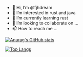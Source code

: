 - 👋 Hi, I’m @fjhdream
- 👀 I’m interested in rust and java
- 🌱 I’m currently learning rust
- 💞️ I’m looking to collaborate on ...
- 📫 How to reach me ...


[![Anurag's GitHub stats](https://github-readme-stats.vercel.app/api?username=fjhdream&show_icons=true&theme=dracula)](https://github.com/anuraghazra/github-readme-stats)

[![Top Langs](https://github-readme-stats.vercel.app/api/top-langs/?username=fjhdream&layout=compact)](https://github.com/anuraghazra/github-readme-stats)


<!---
fjhdream/fjhdream is a ✨ special ✨ repository because its `README.md` (this file) appears on your GitHub profile.
You can click the Preview link to take a look at your changes.
--->
